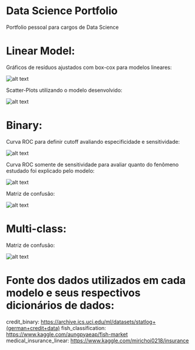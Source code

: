 # Data Science Portfolio
Portfolio pessoal para cargos de Data Science

# Linear Model: 

Gráficos de resíduos ajustados com box-cox para modelos lineares:

![alt text](https://scontent.fcgh16-1.fna.fbcdn.net/v/t1.6435-9/242405995_4676012222443839_4573273404806404936_n.jpg?_nc_cat=110&_nc_rgb565=1&ccb=1-5&_nc_sid=730e14&_nc_eui2=AeF36oYD2iiQswFo2uSQm1jpuOMU3aDnhvO44xTdoOeG8xGheiZXSxyOur9hF8rdAM8swr7nJWfBcfgN5O7PKqLN&_nc_ohc=-6-AOXr-5eIAX-jS43p&_nc_ht=scontent.fcgh16-1.fna&oh=677d42a4d706223936e4f9b6269a6524&oe=616E8AD4)

Scatter-Plots utilizando o modelo desenvolvido:

![alt text](https://scontent.fcgh16-1.fna.fbcdn.net/v/t1.6435-9/242325407_4677674158944312_5584879766830696017_n.jpg?_nc_cat=101&_nc_rgb565=1&ccb=1-5&_nc_sid=730e14&_nc_eui2=AeHtJyTHEi6z7MK5xrGw9crM4FYKT2P-sYfgVgpPY_6xh37jPh6_y2tMCC5rbZZ3gnS6sitdYpdmi-VrVUtdPRxG&_nc_ohc=7iRfdOs-BbcAX-RTOSi&tn=izXvqEPPHYaBl4Ql&_nc_ht=scontent.fcgh16-1.fna&oh=35a95a2456d20187b42fe0acfa0651de&oe=616DD097)

# Binary:

Curva ROC para definir cutoff avaliando especificidade e sensitividade:

![alt text](https://scontent.fcgh16-1.fna.fbcdn.net/v/t1.6435-9/242367540_4676016415776753_8686378322359018609_n.jpg?_nc_cat=107&_nc_rgb565=1&ccb=1-5&_nc_sid=730e14&_nc_eui2=AeGcz5b4fqltca2o7oRBfvr-04P0pgDCsA3Tg_SmAMKwDc8vrJ1kj4LwusHtViSAQ-pPHr_98Ss0TatdRQkKvsJl&_nc_ohc=lgalGTgRFs4AX-BwKxu&_nc_ht=scontent.fcgh16-1.fna&oh=a01a746415ad9b893763e0be7bc6a9bf&oe=616ECF01)

Curva ROC somente de sensitividade para avaliar quanto do fenômeno estudado foi explicado pelo modelo:

![alt text](https://scontent.fcgh16-1.fna.fbcdn.net/v/t1.6435-9/242201517_4677342132310848_7116730349597887237_n.jpg?_nc_cat=106&_nc_rgb565=1&ccb=1-5&_nc_sid=730e14&_nc_eui2=AeF6201gPCEVZyH_IM9Vq-Dv2mmekVnSIc3aaZ6RWdIhzTADKSDUnOu3r-PvWGlr5t0wcfOhACN8oeDEwFLb9Hoc&_nc_ohc=kgPMhptmSqAAX_oMbYL&_nc_ht=scontent.fcgh16-1.fna&oh=3b0e7d29939b22beee0e009e58104ec9&oe=616DDF28)

Matriz de confusão:

![alt text](https://scontent.fcgh16-1.fna.fbcdn.net/v/t1.6435-9/242321278_4677395448972183_8695501780341339304_n.jpg?_nc_cat=104&_nc_rgb565=1&ccb=1-5&_nc_sid=730e14&_nc_eui2=AeEiWN5jvUbyBFMxX2MXbrnasp3gQ5r9I3yyneBDmv0jfFchVC_04VH6lLW47yKbHeknWEqcKF9aRWvy2Dk-a9tP&_nc_ohc=d7ZH1LmzgpUAX-yzkmT&_nc_ht=scontent.fcgh16-1.fna&oh=50d4c8a6fc0610595470220cfb206c56&oe=617097BE)

# Multi-class:

Matriz de confusão:

![alt text](https://scontent.fcgh16-1.fna.fbcdn.net/v/t1.6435-9/242438090_4676040112441050_47115357313311048_n.jpg?_nc_cat=106&_nc_rgb565=1&ccb=1-5&_nc_sid=730e14&_nc_eui2=AeEljbOZjFdb_QJqvYEEwIvZpZVneiZifaCllWd6JmJ9oNjPi15g87J21I87xZAupZSBWFyBcf1OS8fUcLAhu2jk&_nc_ohc=6r_1YDn4SXkAX9G9tBS&_nc_ht=scontent.fcgh16-1.fna&oh=c46a7bc7a1a9fd2cef3b61f6b9fc283d&oe=616F7F57)

# Fonte dos dados utilizados em cada modelo e seus respectivos dicionários de dados:

credit_binary: https://archive.ics.uci.edu/ml/datasets/statlog+(german+credit+data)
fish_classification: https://www.kaggle.com/aungpyaeap/fish-market
medical_insurance_linear: https://www.kaggle.com/mirichoi0218/insurance
